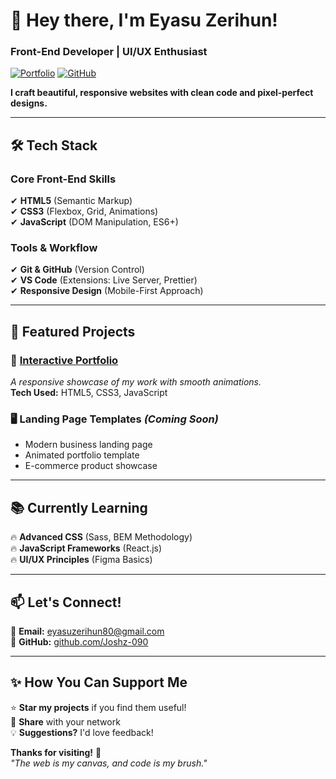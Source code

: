 # 👋 **Hey there, I'm Eyasu Zerihun!**  
### **Front-End Developer | UI/UX Enthusiast**  

[![Portfolio](https://img.shields.io/badge/✨_Portfolio-8A2BE2?style=for-the-badge)](https://joshz-090.github.io/my-portfolio/) 
[![GitHub](https://img.shields.io/badge/💻_GitHub-181717?style=for-the-badge&logo=github)](https://github.com/Joshz-090)  

**I craft beautiful, responsive websites with clean code and pixel-perfect designs.**  

---

## 🛠 **Tech Stack**  

### **Core Front-End Skills**  
✔ **HTML5** (Semantic Markup)  
✔ **CSS3** (Flexbox, Grid, Animations)  
✔ **JavaScript** (DOM Manipulation, ES6+)  

### **Tools & Workflow**  
✔ **Git & GitHub** (Version Control)  
✔ **VS Code** (Extensions: Live Server, Prettier)  
✔ **Responsive Design** (Mobile-First Approach)  

---

## 🎨 **Featured Projects**  

### **🌟 [Interactive Portfolio](https://joshz-090.github.io/my-portfolio/)**  
_A responsive showcase of my work with smooth animations._  
**Tech Used:** HTML5, CSS3, JavaScript  

### **🖥️ Landing Page Templates** *(Coming Soon)*  
- Modern business landing page  
- Animated portfolio template  
- E-commerce product showcase  

---

## 📚 **Currently Learning**  
🔥 **Advanced CSS** (Sass, BEM Methodology)  
🔥 **JavaScript Frameworks** (React.js)  
🔥 **UI/UX Principles** (Figma Basics)  

---

## 📫 **Let's Connect!**  
📧 **Email:** [eyasuzerihun80@gmail.com](mailto:eyasuzerihun80@gmail.com)  
💼 **GitHub:** [github.com/Joshz-090](https://github.com/Joshz-090)  

---

## **✨ How You Can Support Me**  
⭐ **Star my projects** if you find them useful!  
🔗 **Share** with your network  
💡 **Suggestions?** I'd love feedback!  

**Thanks for visiting!** 🚀  
*"The web is my canvas, and code is my brush."*  
